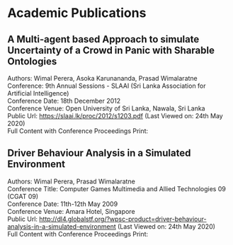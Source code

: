 # Academic Publications

## A Multi-agent based Approach to simulate Uncertainty of a Crowd in Panic with Sharable Ontologies
Authors: Wimal Perera, Asoka Karunananda, Prasad Wimalaratne <br/>
Conference: 9th Annual Sessions - SLAAI (Sri Lanka Association for Artificial Intelligence) <br/>
Conference Date: 18th December 2012 <br/>
Conference Venue: Open University of Sri Lanka, Nawala, Sri Lanka <br/>
Public Url: https://slaai.lk/proc/2012/s1203.pdf (Last Viewed on: 24th May 2020) <br/>
Full Content with Conference Proceedings Print:

## Driver Behaviour Analysis in a Simulated Environment
Authors: Wimal Perera, Prasad Wimalaratne <br/>
Conference Title: Computer Games Multimedia and Allied Technologies 09 (CGAT 09) <br/>
Conference Date: 11th-12th May 2009 <br/>
Conference Venue: Amara Hotel, Singapore <br/>
Public Url: http://dl4.globalstf.org/?wpsc-product=driver-behaviour-analysis-in-a-simulated-environment (Last Viewed on: 24th May 2020) <br/>
Full Content with Conference Proceedings Print: 

